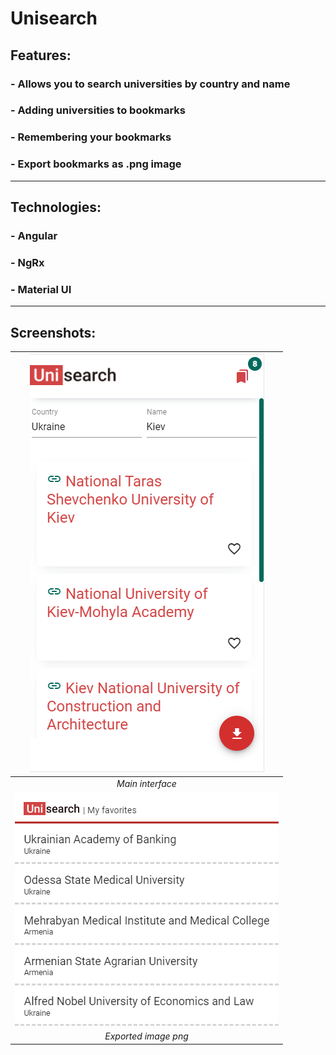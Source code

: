 # Unisearch
## Features: 

### - Allows you to search universities by country and name
### - Adding universities to bookmarks
### - Remembering your bookmarks
### - Export bookmarks as .png image
---
## Technologies: 

### - Angular
### - NgRx
### - Material UI
--- 
## Screenshots:

| ![space-1.jpg](src/assets/screen-2.png) | 
|:--:| 
| *Main interface* |
|![exported-img](src/assets/screen-1.png) |
| *Exported image png* |


